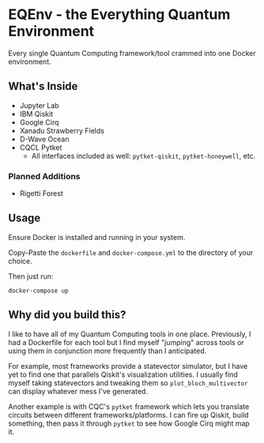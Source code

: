 # EQEnv - the Everything Quantum Environment

Every single Quantum Computing framework/tool crammed into one Docker environment.

## What's Inside
* Jupyter Lab
* IBM Qiskit
* Google Cirq
* Xanadu Strawberry Fields
* D-Wave Ocean
* CQCL Pytket
  * All interfaces included as well: `pytket-qiskit`, `pytket-honeywell`, etc.

### Planned Additions
* Rigetti Forest

## Usage 
Ensure Docker is installed and running in your system.

Copy-Paste the `dockerfile` and `docker-compose.yml` to the directory of your choice.

Then just run:

```
docker-compose up
```

## Why did you build this?

I like to have all of my Quantum Computing tools in one place. Previously, I had a Dockerfile for each tool but I find myself "jumping" across tools or using them in conjunction more frequently than I anticipated.

For example, most frameworks provide a statevector simulator, but I have yet to find one that parallels Qiskit's visualization utilities. I usually find myself taking statevectors and tweaking them so  `plot_bloch_multivector` can display whatever mess I've generated.

Another example is with CQC's `pytket` framework which lets you translate circuits between different frameworks/platforms. I can fire up Qiskit, build something, then pass it through `pytket` to see how Google Cirq might map it.